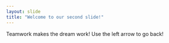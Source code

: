 ```yaml
---
layout: slide
title: "Welcome to our second slide!"
---
```

Teamwork makes the dream work!
Use the left arrow to go back!
